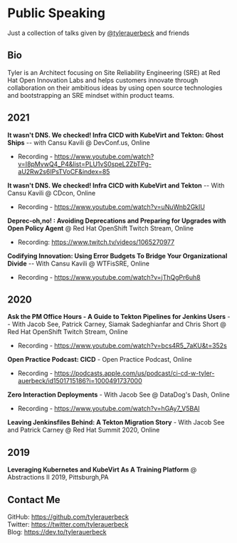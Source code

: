 # Public Speaking

Just a collection of talks given by [@tylerauerbeck](https://twitter.com/tylerauerbeck) and friends

## Bio

Tyler is an Architect focusing on Site Reliability Engineering (SRE) at Red Hat Open Innovation Labs and helps customers innovate through collaboration on their ambitious ideas by using open source technologies and bootstrapping an SRE mindset within product teams.

## 2021

**It wasn't DNS. We checked! Infra CICD with KubeVirt and Tekton: Ghost Ships** -- with Cansu Kavili @ DevConf.us, Online
- Recording - https://www.youtube.com/watch?v=I8pMvwQ4_P4&list=PLU1vS0speL2ZbTPg-aU2Rw2s6IPsTVoCF&index=85

**It wasn't DNS. We checked! Infra CICD with KubeVirt and Tekton** -- With Cansu Kavili @ CDcon, Online
- Recording - https://www.youtube.com/watch?v=uNuWnb2GkIU

**Deprec-oh,no! : Avoiding Deprecations and Preparing for Upgrades with Open Policy Agent** @ Red Hat OpenShift Twitch Stream, Online
- Recording: https://www.twitch.tv/videos/1065270977

**Codifying Innovation: Using Error Budgets To Bridge Your Organizational Divide** -- With Cansu Kavili @ WTFisSRE, Online
- Recording - https://www.youtube.com/watch?v=jThQgPr6uh8

## 2020

**Ask the PM Office Hours - A Guide to Tekton Pipelines for Jenkins Users** -- With Jacob See, Patrick Carney, Siamak Sadeghianfar and Chris Short @ Red Hat OpenShift Twitch Stream, Online
- Recording - https://www.youtube.com/watch?v=bcs4R5_7aKU&t=352s

**Open Practice Podcast: CICD** - Open Practice Podcast, Online
- Recording - https://podcasts.apple.com/us/podcast/ci-cd-w-tyler-auerbeck/id1501715186?i=1000491737000

**Zero Interaction Deployments** - With Jacob See @ DataDog's Dash, Online
- Recording - https://www.youtube.com/watch?v=hGAy7_V5BAI

**Leaving Jenkinsfiles Behind: A Tekton Migration Story** - With Jacob See and Patrick Carney @ Red Hat Summit 2020, Online

## 2019

**Leveraging Kubernetes and KubeVirt As A Training Platform** @ Abstractions II 2019, Pittsburgh,PA


## Contact Me

GitHub: https://github.com/tylerauerbeck<br>
Twitter: https://twitter.com/tylerauerbeck<br>
Blog: https://dev.to/tylerauerbeck<br>
